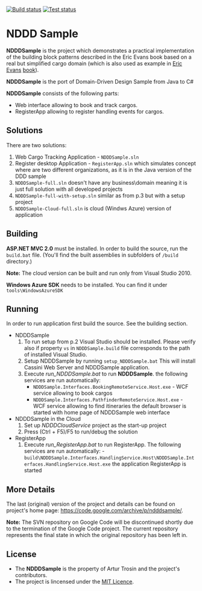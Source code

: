 [![Build status](https://img.shields.io/appveyor/ci/aivascu/ndddsample.svg)](https://ci.appveyor.com/project/aivascu/ndddsample)
[![Test status](https://img.shields.io/appveyor/tests/aivascu/ndddsample.svg?compact_message)](https://ci.appveyor.com/project/aivascu/ndddsample)

# NDDD Sample

**NDDDSample** is the project which demonstrates a practical implementation of the building block patterns described in the Eric Evans book based on a real but simplified cargo domain (which is also used as example in [Eric Evans](http://domaindrivendesign.org/about/index.html#eric) [book](http://www.amazon.com/Domain-Driven-Design-Tackling-Complexity-Software/dp/0321125215)).

**NDDDSample** is the port of Domain-Driven Design Sample from Java to C#

**NDDDSample** consists of the following parts:

- Web interface allowing to book and track cargos.
- RegisterApp allowing to register handling events for cargos.

## Solutions

There are two solutions:

1. Web Cargo Tracking Application - `NDDDSample.sln`
1. Register desktop Application - `RegisterApp.sln` which simulates concept where are two different organizations, as it is in the Java version of the DDD sample
1. `NDDDSample-full.sln` doesn't have any business\domain meaning it is just full solution with all developed projects
1. `NDDDSample-full-with-setup.sln` similar as from p.3 but with a setup project
1. `NDDDSample-Cloud-full.sln` is cloud (Windws Azure) version of application

## Building

**ASP.NET MVC 2.0** must be installed. In order to build the source, run the `build.bat` file. (You'll find the built assemblies in subfolders of `/build` directory.)

**Note:** The cloud version can be built and run only from Visual Studio 2010.

**Windows Azure SDK** needs to be installed. You can find it under `tools\WindowsAzureSDK`

## Running

In order to run application first build the source. See the building section.

- NDDDSample
    1. To run setup from p.2 Visual Studio should be installed. Please verify also if property `vs` in `NDDDSample.build` file corresponds to the path of installed Visual Studio.
    1. Setup NDDDSample by running `setup_NDDDSample.bat` This will install Cassini Web Server and NDDDSample application.
    1. Execute _run_NDDDSample.bat_ to run **NDDDSample**. the following services are run automatically:
        - `NDDDSample.Interfaces.BookingRemoteService.Host.exe` - WCF service allowing to book cargos 
        - `NDDDSample.Interfaces.PathfinderRemoteService.Host.exe` - WCF service allowing to find itineraries the default browser is started with home page of NDDDSample web interface
- NDDDSample in the Cloud
    1. Set up _NDDDCloudService_ project as the start-up project
    1. Press (Ctrl + F5)/F5 to run/debug the solution
- RegisterApp
    1. Execute _run_RegisterApp.bat_ to run RegisterApp. The following services are run automatically:
      - `build\NDDDSample.Interfaces.HandlingService.Host\NDDDSample.Interfaces.HandlingService.Host.exe` the application RegisterApp is started

## More Details

The last (original) version of the project and details can be found on project's home page: https://code.google.com/archive/p/ndddsample/.

**Note:** The SVN repository on Google Code will be discontinued shortly due to the termination of the Google Code project.
The current repository represents the final state in which the original repository has been left in.

## License

- The **NDDDSample** is the property of Artur Trosin and the project's contributors.
- The project is lincensed under the [MIT Licence](http://opensource.org/licenses/MIT).
